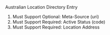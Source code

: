 Australian Location Directory Entry

1. Must Support Optional: Meta-Source (uri)
1. Must Support Required: Active Status (code)
1. Must Support Required: Location Address 

